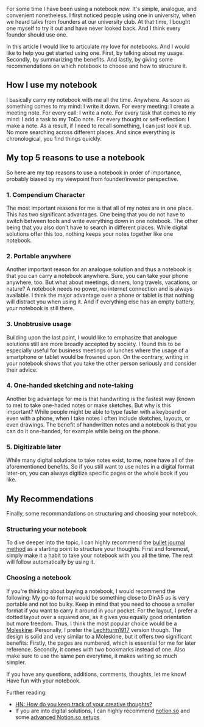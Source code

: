 <!--
.. title: Why every founder should use a notebook
.. slug: reasons-to-use-a-notebook-as-a-founder
.. date: 2018-12-28 10:30:13 UTC+01:00
.. tags: Notebook, Organization, Entrepreneurship
.. category: Entrepreneurship
.. link: 
.. description: 
.. type: text
-->

For some time I have been using a notebook now.
It's simple, analogue, and convenient nonetheless.
I first noticed people using one in university, when we heard talks from founders at our university club.
At that time, I bought one myself to try it out and have never looked back.
And I think every founder should use one.

In this article I would like to articulate my love for notebooks.
And I would like to help you get started using one.
First, by talking about my usage.
Secondly, by summarizing the benefits.
And lastly, by giving some recommendations on which notebook to choose and how to structure it.

## How I use my notebook
I basically carry my notebook with me all the time.
Anywhere.
As soon as something comes to my mind: I write it down.
For every meeting: I create a meeting note.
For every call: I write a note.
For every task that comes to my mind: I add a task to my ToDo note.
For every thought or self-reflection: I make a note.
As a result, if I need to recall something, I can just look it up.
No more searching across different places.
And since everything is chronological, you find things quickly.

## My top 5 reasons to use a notebook
So here are my top reasons to use a notebook in order of importance,
probably biased by my viewpoint from founder/investor perspective.

### 1. Compendium Character
The most important reasons for me is that all of my notes are in one place.
This has two significant advantages.
One being that you do not have to switch between tools and write everything down in one notebook.
The other being that you also don't have to search in different places.
While digital solutions offer this too, nothing keeps your notes together like one notebook.

### 2. Portable anywhere
Another important reason for an analogue solution and thus a notebook is that you can carry a notebook anywhere.
Sure, you can take your phone anywhere, too.
But what about meetings, dinners, long travels, vacations, or nature?
A notebook needs no power, no internet connection and is always available.
I think the major advantage over a phone or tablet is that nothing will distract you when using it.
And if everything else has an empty battery, your notebook is still there.

### 3. Unobtrusive usage
Building upon the last point, I would like to emphasize that analogue solutions still are more broadly accepted by society.
I found this to be especially useful for business meetings or lunches where the usage of a smartphone or tablet would be frowned upon.
On the contrary, writing in your notebook shows that you take the other person seriously and consider their advice.

### 4. One-handed sketching and note-taking
Another big advantage for me is that handwriting is the fastest way (known to me) to take one-haded notes or make sketches.
But why is this important?
While people might be able to type faster with a keyboard or even with a phone,
when I take notes I often include sketches, layouts, or even drawings.
The benefit of handwritten notes and a notebook is that you can do it one-handed,
for example while being on the phone.

### 5. Digitizable later
While many digital solutions to take notes exist,
to me, none have all of the aforementioned benefits.
So if you still want to use notes in a digital format later-on,
you can always digitize specific pages or the whole book if you like.

## My Recommendations
Finally, some recommandations on structuring and choosing your notebook.

### Structuring your notebook
To dive deeper into the topic, I can highly recommend the [bullet journal method](https://bulletjournal.com/pages/learn)
as a starting point to structure your thoughts.
First and foremost, simply make it a habit to take your notebook with you all the time.
The rest will follow automatically by using it.

### Choosing a notebook
If you're thinking about buying a notebook, I would recommend the following:
My go-to format would be something close to DinA5 as is very portable and not too bulky.
Keep in mind that you need to choose a smaller format if you want to carry it around in your pocket.
For the layout, I prefer a dotted layout over a squared one,
as it gives you equally good orientation but more freedom.
Thus, I think the most popular choice would be a [Moleskine](http://a.co/d/6W1PsBp).
Personally, I prefer the [Lechtturm1917](http://a.co/d/cTNSIV5) version though.
The design is solid and very similar to a Moleskine, but it offers two significant benefits:
Firstly, the pages are numbered, which is essential for me for later reference.
Secondly, it comes with two bookmarks instead of one.
Also make sure to use the same pen everytime, it makes writing so much simpler.

If you have any questions, additions, comments, thoughts, let me know!
Have fun with your notebook.

Further reading:
- [HN: How do you keep track of your creative thoughts?](https://news.ycombinator.com/item?id=18837345)
- If you are into digital solutions, I can highly recommend [notion.so](https://notion.so) and some [advanced Notion.so setups](https://www.youtube.com/watch?v=w_mh91IRLL8)